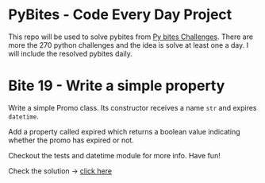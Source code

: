 # PyBites - Code Every Day Project

This repo will be used to solve pybites from [Py bites Challenges]('https://codechalleng.es'). There are more the 270 python challenges and the idea is solve at least one a day. I will include the resolved pybites daily.

# Bite 19 - Write a simple property

Write a simple Promo class. Its constructor receives a name `str` and expires `datetime`.

Add a property called expired which returns a boolean value indicating whether the promo has expired or not.

Checkout the tests and datetime module for more info. Have fun!

Check the solution -> [click here]('https://github.com/rodrigobmedeiros/PyBites-Code-EveryDay/blob/master/19/simple_property.py') 
